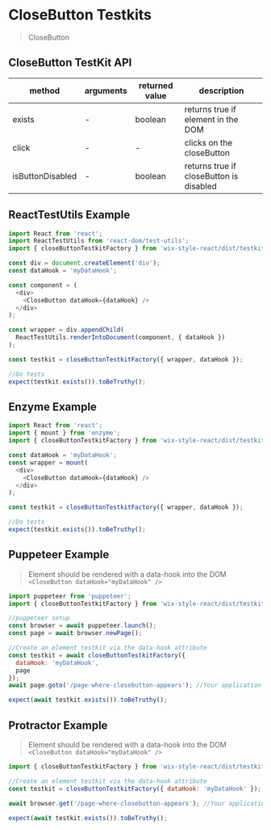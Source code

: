 # CloseButton Testkits

> CloseButton

## CloseButton TestKit API

| method           | arguments | returned value | description                             |
| ---------------- | --------- | -------------- | --------------------------------------- |
| exists           | -         | boolean        | returns true if element in the DOM      |
| click            | -         | -              | clicks on the closeButton               |
| isButtonDisabled | -         | boolean        | returns true if closeButton is disabled |

## ReactTestUtils Example

```javascript
import React from 'react';
import ReactTestUtils from 'react-dom/test-utils';
import { closeButtonTestkitFactory } from 'wix-style-react/dist/testkit';

const div = document.createElement('div');
const dataHook = 'myDataHook';

const component = (
  <div>
    <CloseButton dataHook={dataHook} />
  </div>
);

const wrapper = div.appendChild(
  ReactTestUtils.renderIntoDocument(component, { dataHook })
);

const testkit = closeButtonTestkitFactory({ wrapper, dataHook });

//Do tests
expect(testkit.exists()).toBeTruthy();
```

## Enzyme Example

```javascript
import React from 'react';
import { mount } from 'enzyme';
import { closeButtonTestkitFactory } from 'wix-style-react/dist/testkit/enzyme';

const dataHook = 'myDataHook';
const wrapper = mount(
  <div>
    <CloseButton dataHook={dataHook} />
  </div>
);

const testkit = closeButtonTestkitFactory({ wrapper, dataHook });

//Do tests
expect(testkit.exists()).toBeTruthy();
```

## Puppeteer Example

> Element should be rendered with a data-hook into the DOM `<CloseButton dataHook="myDataHook" />`

```javascript
import puppeteer from 'puppeteer';
import { closeButtonTestkitFactory } from 'wix-style-react/dist/testkit/puppeteer';

//puppeteer setup
const browser = await puppeteer.launch();
const page = await browser.newPage();

//Create an element testkit via the data-hook attribute
const testkit = await closeButtonTestkitFactory({
  dataHook: 'myDataHook',
  page
});
await page.goto('/page-where-closebutton-appears'); //Your application url

expect(await testkit.exists()).toBeTruthy();
```

## Protractor Example

> Element should be rendered with a data-hook into the DOM `<CloseButton dataHook="myDataHook" />`

```javascript
import { closeButtonTestkitFactory } from 'wix-style-react/dist/testkit/protractor';

//Create an element testkit via the data-hook attribute
const testkit = closeButtonTestkitFactory({ dataHook: 'myDataHook' });

await browser.get('/page-where-closebutton-appears'); //Your application url

expect(await testkit.exists()).toBeTruthy();
```
